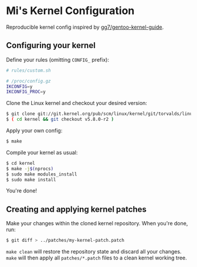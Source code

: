 # Mi's Kernel Configuration

Reproducible kernel config inspired by [gg7/gentoo-kernel-guide][kernel-guide].

## Configuring your kernel

Define your rules (omitting `CONFIG_` prefix):

```sh
# rules/custom.sh

# /proc/config.gz
IKCONFIG=y
IKCONFIG_PROC=y
```

Clone the Linux kernel and checkout your desired version:

```sh
$ git clone git://git.kernel.org/pub/scm/linux/kernel/git/torvalds/linux.git kernel
$ ( cd kernel && git checkout v5.8.0-r2 )
```

Apply your own config:

```sh
$ make
```

Compile your kernel as usual:

```sh
$ cd kernel
$ make -j$(nprocs)
$ sudo make modules_install
$ sudo make install
```

You're done!

## Creating and applying kernel patches

Make your changes within the cloned kernel repository.
When you're done, run:

```sh
$ git diff > ../patches/my-kernel-patch.patch
```

`make clean` will restore the repository state and discard all your changes.
`make` will then apply all `patches/*.patch` files to a clean kernel working
tree.

[kernel-guide]: https://github.com/gg7/gentoo-kernel-guide

